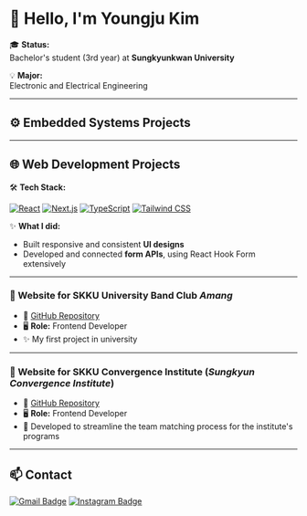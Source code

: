 # 👋 Hello, I'm **Youngju Kim**

🎓 **Status:**  
Bachelor's student (3rd year) at **Sungkyunkwan University**

💡 **Major:**  
Electronic and Electrical Engineering

---

## ⚙️ Embedded Systems Projects


---

## 🌐 Web Development Projects

🛠️ **Tech Stack:**

[![React](https://img.shields.io/badge/-React-61DAFB?logo=react&logoColor=white&style=flat-square)](https://reactjs.org/)
[![Next.js](https://img.shields.io/badge/-Next.js-000000?logo=next.js&logoColor=white&style=flat-square)](https://nextjs.org/)
[![TypeScript](https://img.shields.io/badge/-TypeScript-3178C6?logo=typescript&logoColor=white&style=flat-square)](https://www.typescriptlang.org/)
[![Tailwind CSS](https://img.shields.io/badge/-Tailwind_CSS-38B2AC?logo=tailwind-css&logoColor=white&style=flat-square)](https://tailwindcss.com/)

✨ **What I did:**
- Built responsive and consistent **UI designs**
- Developed and connected **form APIs**, using React Hook Form extensively

---

### 🎸 Website for SKKU University Band Club *Amang*
- 🔗 [GitHub Repository](https://github.com/skku-amang)
- 🖥️ **Role:** Frontend Developer
- ✨ My first project in university

---

### 🤝 Website for SKKU Convergence Institute (*Sungkyun Convergence Institute*)
- 🔗 [GitHub Repository](https://github.com/urp3-team-matching/web)
- 🖥️ **Role:** Frontend Developer
- 🌟 Developed to streamline the team matching process for the institute's programs

---

## 📫 Contact

[![Gmail Badge](https://img.shields.io/badge/-h1996sea@g.skku.edu-c14438?style=flat-square&logo=Gmail&logoColor=white&link=mailto:h1996sea@g.skku.edu)](mailto:h1996sea@g.skku.edu)
[![Instagram Badge](https://img.shields.io/badge/-@0ju0ju0ju0-E4405F?style=flat-square&logo=Instagram&logoColor=white&link=https://www.instagram.com/0ju0ju0ju0/)](https://www.instagram.com/0ju0ju0ju0/)
